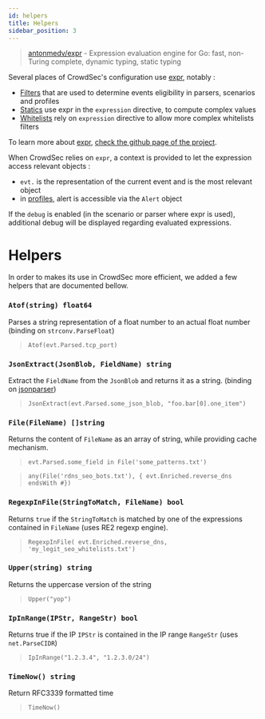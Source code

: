 ```yaml
---
id: helpers
title: Helpers
sidebar_position: 3
---
```


> [antonmedv/expr](https://github.com/antonmedv/expr) - Expression evaluation engine for Go: fast, non-Turing complete, dynamic typing, static typing

Several places of CrowdSec's configuration use [expr](https://github.com/antonmedv/expr), notably :

 - [Filters](/docs/v1.0/parsers/format#filter) that are used to determine events eligibility in parsers, scenarios and profiles
 - [Statics](/docs/v1.0/parsers/format#statics) use expr in the `expression` directive, to compute complex values
 - [Whitelists](/docs/v1.0/whitelists/intro) rely on `expression` directive to allow more complex whitelists filters

To learn more about [expr](https://github.com/antonmedv/expr), [check the github page of the project](https://github.com/antonmedv/expr/blob/master/docs/v1.0/Language-Definition.md).


When CrowdSec relies on `expr`, a context is provided to let the expression access relevant objects :

 - `evt.` is the representation of the current event and is the most relevant object
 - in [profiles](/docs/v1.0/profiles/intro), alert is accessible via the `Alert` object

If the `debug` is enabled (in the scenario or parser where expr is used), additional debug will be displayed regarding evaluated expressions.


# Helpers

In order to makes its use in CrowdSec more efficient, we added a few helpers that are documented bellow.

### `Atof(string) float64`

Parses a string representation of a float number to an actual float number (binding on `strconv.ParseFloat`)

> `Atof(evt.Parsed.tcp_port)`


### `JsonExtract(JsonBlob, FieldName) string`

Extract the `FieldName` from the `JsonBlob` and returns it as a string. (binding on [jsonparser](https://github.com/buger/jsonparser/))

> `JsonExtract(evt.Parsed.some_json_blob, "foo.bar[0].one_item")`

### `File(FileName) []string`

Returns the content of `FileName` as an array of string, while providing cache mechanism.

> `evt.Parsed.some_field in File('some_patterns.txt')`

> `any(File('rdns_seo_bots.txt'), { evt.Enriched.reverse_dns endsWith #})`

### `RegexpInFile(StringToMatch, FileName) bool`

Returns `true` if the `StringToMatch` is matched by one of the expressions contained in `FileName` (uses RE2 regexp engine).

> `RegexpInFile( evt.Enriched.reverse_dns, 'my_legit_seo_whitelists.txt')`

### `Upper(string) string`

Returns the uppercase version of the string

> `Upper("yop")`

### `IpInRange(IPStr, RangeStr) bool`

Returns true if the IP `IPStr` is contained in the IP range `RangeStr` (uses `net.ParseCIDR`)

> `IpInRange("1.2.3.4", "1.2.3.0/24")`

### `TimeNow() string`

Return RFC3339 formatted time 

> `TimeNow()`
